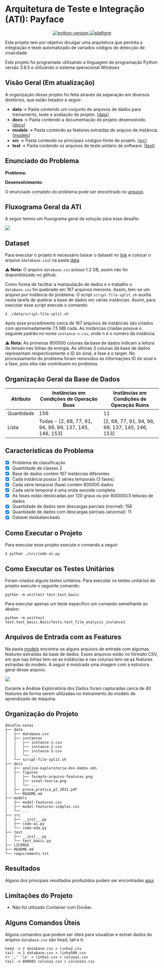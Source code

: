 # Arquitetura de Teste e Integração (ATI): Payface

<p align="center">

  <a href="#">
    <img src="https://img.shields.io/badge/python-3.8-blue.svg" alt="python-version">
  </a>
  <a href="#">
    <img src="https://img.shields.io/badge/platform-Linux%20%7C%20macOS%20%7C%20Windows-orange" alt="platform">
  </a> 
</p>

Este projeto tem por objetivo divulgar uma arquitetura que permita a integração e teste automatizado de variados códigos de detecção de vivacidade

Este projeto foi programado utilizando a linguagem de programação Python versão 3.8.5 e utilizando o sistema operacional Windows

## Visão Geral (Em atualização)

A organização desse projeto foi feita através da separação em diversos diretórios, que estão listados a seguir:

* **data** -> Pasta contendo um conjunto de arquivos de dados para treinamento, teste e avaliação do projeto. [[data](./data/)]
* **docs** -> Pasta contendo a documentação do projeto desenvolvido. [[docs](./docs/)]
* **models** -> Pasta contendo as features extraídas do arquivo de instância. [[models](./models/)]
* **src** -> Pasta contendo os principais códigos-fonte do projeto. [[src](./src/)]
* **test** -> Pasta contendo os arquivos de teste unitário de software. [[test](./test/)]

## Enunciado do Problema

**Problema:** 

**Desenvolvimento:** 

O enunciado completo do problema pode ser encontrado no [arquivo](./docs/prova_pratica_p2_2021.pdf).

## Fluxograma Geral da ATI

A seguir temos um fluxograma geral da solução para esse desafio.

![](./docs/figures/fluxograma-geral-trabalho.png)

## Dataset

Para executar o projeto é necessário baixar o dataset no [link](https://drive.google.com/u/0/uc?id=17LPP_ZZprHIG3R2f0Vhg5CyfFZOMvlia&export=download) e colocar o arquivo (`database.csv`) na pasta [data](./data/). 

:warning: **Nota:** O arquivo `database.csv` possui 1.2 GB, assim não foi disponibilizado no github. 

Como forma de facilitar a manipulação de dados e o trabalho o `database.csv` foi quebrado em 167 arquivos menores. Assim, tem-se um arquivo por instância do problema. O script `script-file-split.sh` auxilia nesta tarefa de quebrar a base de dados em várias instâncias. Assim, para executar esse script execute o comando: 

```
$ ./data/script-file-split.sh
```

Após esse procedimento cerca de 167 arquivos de instâncias são criados com aproximadamente 7.5 MB cada. As instâncias criadas possue o seguinte padrão no nome `instance-n.csv`, onde n é o número da instância.

:warning: **Nota:** As primeiras 800000 colunas da base de dados indicam a leitura da tensão nas linhas de energia. As últimas 3 colunas da base de dados representam respectivamente o ID do sinal, a fase e o target. No processamento do problema foram removidos as informações ID do sinal e a fase, pois eles não contribuem no problema. 

## Organização Geral da Base de Dados

| Atributo   | Instâncias em Condições de Operação Boas                | Instâncias em Condições de Operação Ruins        |
|------------|---------------------------------------------------------|--------------------------------------------------|
| Quantidade | 156                                                     | 11                                               |
| Lista      | Todas - [2, 68, 77, 91, 94, 96, 99, 137, 145, 146, 153] | [2, 68, 77, 91, 94, 96, 99, 137, 145, 146, 153]  |

## Características do Problema

- [x] Problema de classificação
- [x] Quantidade de classes 2
- [x] Base de dados contém 167 instâncias diferentes
- [x] Cada instância possui 3 séries temporais (3 fases)
- [x] Cada série temporal (fase) contém 800000 dados
- [x] Cada série temporal é uma onda senoide completa
- [x] As fases estão deslocadas por 120 graus ou por 800000/3 leituras de dados
- [x] Quantidade de dados sem descargas parciais (normal): 156
- [x] Quantidade de dados com descargas parciais (anormal): 11
- [x] Dataset desbalanceado

## Como Executar o Projeto

Para executar esse projeto execute o comando a seguir:

```
$ python ./src/code-ai.py
```

## Como Executar os Testes Unitários

Foram criados alguns testes unitários. Para executar os testes unitários do projeto execute o seguinte comando:

```
python -m unittest test.test_basic
```

Para executar apenas um teste específico um comando semelhante ao abaixo: 

```
python -m unittest test.test_basic.BasicTests.test_file_analysis_instance1
```

## Arquivos de Entrada com as Features

Na pasta [models](./models/) encontra-se alguns arquivos de entrada com algumas features extraídas da base de dados. 
Esses arquivos estão no formato CSV, em que nas linhas tem-se as instâncias e nas colunas tem-se as features extraídas do modelo. 
A seguir é mostrada uma imagem com a estrutura geral desse arquivo.

![](./docs/figures/formato-arquivo-features.png)

Durante a Análise Exploratória dos Dados foram capturadas cerca de 40 features de forma serem utilizadas no treinamento do modelo de aprendizado de máquina.

## Organização do Projeto

```
desafio-senai
├── data
│   ├── database.csv
│   ├── instances
│   │   ├── instance-1.csv
│   │   ├── instance-2.csv
│   │   ├── instance-3.csv
│   │   └── ...
│   └── script-file-split.sh
├── docs
│   ├── analise-exploratoria-dos-dados.ods
│   ├── figures
│   │   ├── formato-arquivo-features.png
│   │   ├── sinal-teoria.png
│   │   └── ...
│   ├── prova_pratica_p2_2021.pdf
│   └── README.md
├── models
│   ├── model-features.csv
│   ├── model-features-simples.csv
│   └── ...
├── src
│   ├── __init__.py
│   ├── code-ai.py
│   └── code-eda.py
├── test
│   ├── __init__.py
│   └── test_basic.py
├── LICENSE
├── README.md
└── requirements.txt
```

## Resultados

Alguns dos principais resultados produzidos podem ser encontradas [aqui](https://github.com/jesimar/desafio-senai/tree/main/docs)

## Limitações do Projeto

* Não foi utilizado Container com Docker.

## Alguns Comandos Úteis

Alguns comandos que podem ser úteis para visualizar e extrair dados do arquivo `database.csv` são head, tail e tr.

```
head -n 2 database.csv > linha2.csv
tail -n 1 database.csv > linha500.csv
tr ',' '\n' < linha1.csv > coluna1.csv
tail -n 800003 coluna1.csv > coluna1n.csv
```
